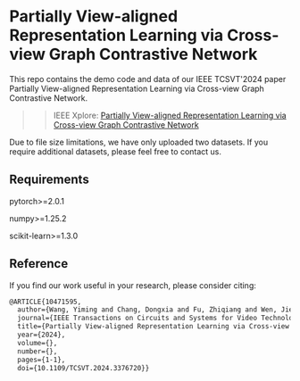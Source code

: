 # Partially View-aligned Representation Learning via Cross-view Graph Contrastive Network
This repo contains the demo code and data of our IEEE TCSVT'2024 paper Partially View-aligned Representation Learning via Cross-view Graph Contrastive Network.
>>IEEE Xplore: [Partially View-aligned Representation Learning via Cross-view Graph Contrastive Network](https://ieeexplore.ieee.org/document/10471595)

Due to file size limitations, we have only uploaded two datasets. If you require additional datasets, please feel free to contact us.
## Requirements

pytorch>=2.0.1 

numpy>=1.25.2

scikit-learn>=1.3.0

## Reference
If you find our work useful in your research, please consider citing:

```latex
@ARTICLE{10471595,
  author={Wang, Yiming and Chang, Dongxia and Fu, Zhiqiang and Wen, Jie and Zhao, Yao},
  journal={IEEE Transactions on Circuits and Systems for Video Technology}, 
  title={Partially View-aligned Representation Learning via Cross-view Graph Contrastive Network}, 
  year={2024},
  volume={},
  number={},
  pages={1-1},
  doi={10.1109/TCSVT.2024.3376720}}
